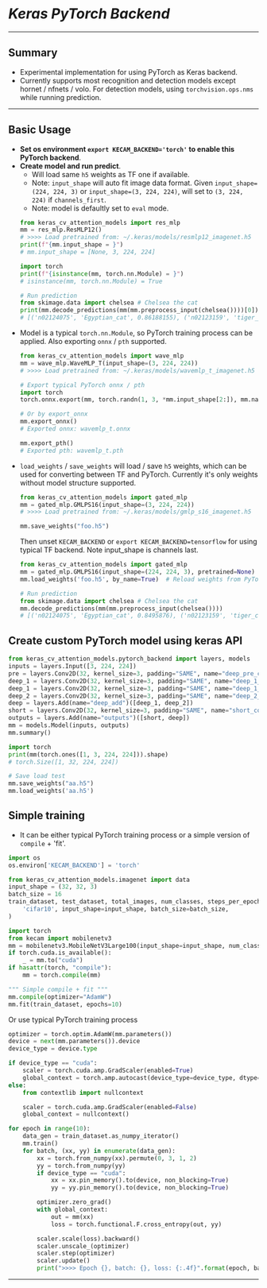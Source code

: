 # ___Keras PyTorch Backend___
***

## Summary
  - Experimental implementation for using PyTorch as Keras backend.
  - Currently supports most recognition and detection models except hornet / nfnets / volo. For detection models, using `torchvision.ops.nms` while running prediction.
***

## Basic Usage
- **Set os environment `export KECAM_BACKEND='torch'` to enable this PyTorch backend**.
- **Create model and run predict**.
  - Will load same `h5` weights as TF one if available.
  - Note: `input_shape` will auto fit image data format. Given `input_shape=(224, 224, 3)` or `input_shape=(3, 224, 224)`, will set to `(3, 224, 224)` if `channels_first`.
  - Note: model is defaultly set to `eval` mode.
  ```py
  from keras_cv_attention_models import res_mlp
  mm = res_mlp.ResMLP12()
  # >>>> Load pretrained from: ~/.keras/models/resmlp12_imagenet.h5
  print(f"{mm.input_shape = }")
  # mm.input_shape = [None, 3, 224, 224]

  import torch
  print(f"{isinstance(mm, torch.nn.Module) = }")
  # isinstance(mm, torch.nn.Module) = True

  # Run prediction
  from skimage.data import chelsea # Chelsea the cat
  print(mm.decode_predictions(mm(mm.preprocess_input(chelsea())))[0])
  # [('n02124075', 'Egyptian_cat', 0.86188155), ('n02123159', 'tiger_cat', 0.05125639), ...]
  ```
- Model is a typical `torch.nn.Module`, so PyTorch training process can be applied. Also exporting `onnx` / `pth` supported.
  ```py
  from keras_cv_attention_models import wave_mlp
  mm = wave_mlp.WaveMLP_T(input_shape=(3, 224, 224))
  # >>>> Load pretrained from: ~/.keras/models/wavemlp_t_imagenet.h5

  # Export typical PyTorch onnx / pth
  import torch
  torch.onnx.export(mm, torch.randn(1, 3, *mm.input_shape[2:]), mm.name + ".onnx")

  # Or by export_onnx
  mm.export_onnx()
  # Exported onnx: wavemlp_t.onnx

  mm.export_pth()
  # Exported pth: wavemlp_t.pth
  ```
- `load_weights` / `save_weights` will load / save `h5` weights, which can be used for converting between TF and PyTorch. Currently it's only weights without model structure supported.
  ```py
  from keras_cv_attention_models import gated_mlp
  mm = gated_mlp.GMLPS16(input_shape=(3, 224, 224))
  # >>>> Load pretrained from: ~/.keras/models/gmlp_s16_imagenet.h5

  mm.save_weights("foo.h5")
  ```
  Then unset `KECAM_BACKEND` or `export KECAM_BACKEND=tensorflow` for using typical TF backend. Note input_shape is channels last.
  ```py
  from keras_cv_attention_models import gated_mlp
  mm = gated_mlp.GMLPS16(input_shape=(224, 224, 3), pretrained=None)  # channels_last input_shape
  mm.load_weights('foo.h5', by_name=True)  # Reload weights from PyTorch backend

  # Run prediction
  from skimage.data import chelsea # Chelsea the cat
  mm.decode_predictions(mm(mm.preprocess_input(chelsea())))
  # [('n02124075', 'Egyptian_cat', 0.8495876), ('n02123159', 'tiger_cat', 0.029945023), ...]
  ```
## Create custom PyTorch model using keras API
  ```py
  from keras_cv_attention_models.pytorch_backend import layers, models
  inputs = layers.Input([3, 224, 224])
  pre = layers.Conv2D(32, kernel_size=3, padding="SAME", name="deep_pre_conv")(inputs)
  deep_1 = layers.Conv2D(32, kernel_size=3, padding="SAME", name="deep_1_1_conv")(pre)
  deep_1 = layers.Conv2D(32, kernel_size=3, padding="SAME", name="deep_1_2_conv")(deep_1)
  deep_2 = layers.Conv2D(32, kernel_size=3, padding="SAME", name="deep_2_conv")(pre)
  deep = layers.Add(name="deep_add")([deep_1, deep_2])
  short = layers.Conv2D(32, kernel_size=3, padding="SAME", name="short_conv")(inputs)
  outputs = layers.Add(name="outputs")([short, deep])
  mm = models.Model(inputs, outputs)
  mm.summary()

  import torch
  print(mm(torch.ones([1, 3, 224, 224])).shape)
  # torch.Size([1, 32, 224, 224])

  # Save load test
  mm.save_weights("aa.h5")
  mm.load_weights('aa.h5')
  ```
## Simple training
  - It can be either typical PyTorch training process or a simple version of `compile` + 'fit'.
  ```py
  import os
  os.environ['KECAM_BACKEND'] = 'torch'

  from keras_cv_attention_models.imagenet import data
  input_shape = (32, 32, 3)
  batch_size = 16
  train_dataset, test_dataset, total_images, num_classes, steps_per_epoch = data.init_dataset(
      'cifar10', input_shape=input_shape, batch_size=batch_size,
  )

  import torch
  from kecam import mobilenetv3
  mm = mobilenetv3.MobileNetV3Large100(input_shape=input_shape, num_classes=num_classes, classifier_activation=None, pretrained=None)
  if torch.cuda.is_available():
      _ = mm.to("cuda")
  if hasattr(torch, "compile"):
      mm = torch.compile(mm)

  """ Simple compile + fit """
  mm.compile(optimizer="AdamW")
  mm.fit(train_dataset, epochs=10)
  ```
  Or use typical PyTorch training process
  ```py
  optimizer = torch.optim.AdamW(mm.parameters())
  device = next(mm.parameters()).device
  device_type = device.type

  if device_type == "cuda":
      scaler = torch.cuda.amp.GradScaler(enabled=True)
      global_context = torch.amp.autocast(device_type=device_type, dtype=torch.float16)
  else:
      from contextlib import nullcontext

      scaler = torch.cuda.amp.GradScaler(enabled=False)
      global_context = nullcontext()

  for epoch in range(10):
      data_gen = train_dataset.as_numpy_iterator()
      mm.train()
      for batch, (xx, yy) in enumerate(data_gen):
          xx = torch.from_numpy(xx).permute(0, 3, 1, 2)
          yy = torch.from_numpy(yy)
          if device_type == "cuda":
              xx = xx.pin_memory().to(device, non_blocking=True)
              yy = yy.pin_memory().to(device, non_blocking=True)

          optimizer.zero_grad()
          with global_context:
              out = mm(xx)
              loss = torch.functional.F.cross_entropy(out, yy)

          scaler.scale(loss).backward()
          scaler.unscale_(optimizer)
          scaler.step(optimizer)
          scaler.update()
          print(">>>> Epoch {}, batch: {}, loss: {:.4f}".format(epoch, batch, loss.item()))
  ```
***
